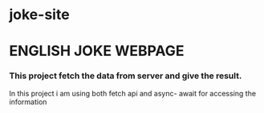 # joke-site
<h1>ENGLISH JOKE WEBPAGE</h1>
<h3>This project fetch the data from server and give the result. </h3>
<p>In this project i am using both fetch api and async- await for accessing the information</p>
